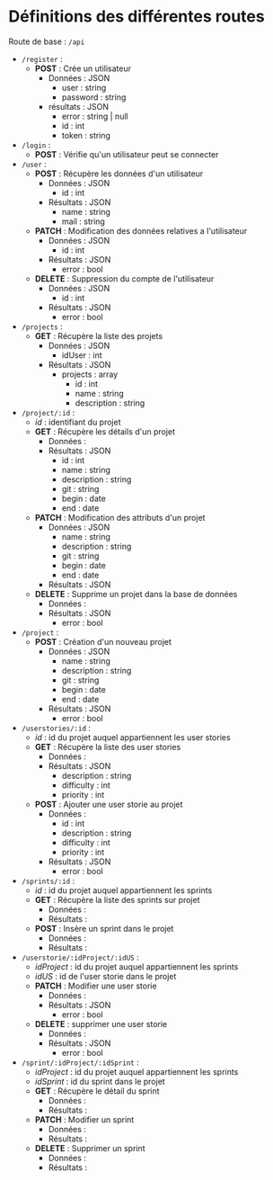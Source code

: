 # Définitions des différentes routes

Route de base : `/api`
* `/register` :
	* **POST** : Crée un utilisateur
		* Données : JSON
			* user : string
			* password : string
		* résultats : JSON
			* error : string | null
			* id : int
			* token : string
* `/login` :
	* **POST** : Vérifie qu'un utilisateur peut se connecter
* `/user` :
	* **POST** : Récupère les données d'un utilisateur
		* Données : JSON
			* id : int
		* Résultats : JSON
			* name : string
			* mail : string
	* **PATCH** : Modification des données relatives a l'utilisateur
		* Données : JSON
			* id : int
		* Résultats : JSON
			* error : bool
	* **DELETE** : Suppression du compte de l'utilisateur
		* Données : JSON
			* id : int
		* Résultats : JSON
			* error : bool
* `/projects` :
	* **GET** : Récupère la liste des projets
		* Données : JSON
			* idUser : int
		* Résultats : JSON
			* projects : array
				* id : int
				* name : string
				* description : string
* `/project/:id` :
	* *id* : identifiant du projet
	* **GET** : Récupère les détails d'un projet
		* Données :
		* Résultats : JSON
			* id : int
			* name : string
			* description : string
			* git : string
			* begin : date
			* end : date
	* **PATCH** : Modification des attributs d'un projet
		* Données : JSON
			* name : string
			* description : string
			* git : string
			* begin : date
			* end : date
		* Résultats : JSON
	* **DELETE** : Supprime un projet dans la base de données
		* Données :
		* Résultats : JSON
			* error : bool
* `/project` :
	* **POST** : Création d'un nouveau projet
		* Données : JSON
			* name : string
			* description : string
			* git : string
			* begin : date
			* end : date
		* Résultats : JSON
			* error : bool
* `/userstories/:id` :
	* *id* : id du projet auquel appartiennent les user stories
	* **GET** : Récupère la liste des user stories
		* Données :
		* Résultats : JSON
			* description : string
			* difficulty : int
			* priority : int
	* **POST** : Ajouter une user storie au projet
		* Données :
			* id : int
			* description : string
			* difficulty : int
			* priority : int
		* Résultats : JSON
			* error : bool
* `/sprints/:id` :
	* *id* : id du projet auquel appartiennent les sprints
	* **GET** : Récupère la liste des sprints sur projet
		* Données :
		* Résultats :
	* **POST** : Insère un sprint dans le projet
		* Données :
		* Résultats :
* `/userstorie/:idProject/:idUS` :
	* *idProject* : id du projet auquel appartiennent les sprints
	* *idUS* : id de l'user storie dans le projet
	* **PATCH** : Modifier une user storie
		* Données :
		* Résultats : JSON
			* error : bool
	* **DELETE** : supprimer une user storie
		* Données :
		* Résultats : JSON
			* error : bool
* `/sprint/:idProject/:idSprint` :
	* *idProject* : id du projet auquel appartiennent les sprints
	* *idSprint* : id du sprint dans le projet
	* **GET** : Récupère le détail du sprint
		* Données :
		* Résultats :
	* **PATCH** : Modifier un sprint
		* Données :
		* Résultats :
	* **DELETE** : Supprimer un sprint
		* Données :
		* Résultats :
